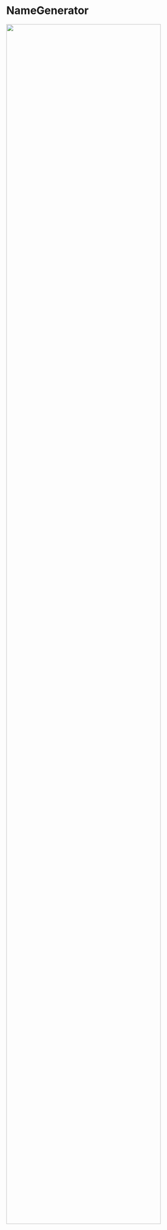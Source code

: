 # NameGenerator

<img src="https://user-images.githubusercontent.com/69118634/113424876-8e542e80-93d9-11eb-909b-fd27d4b2856e.JPG" width="90%"></img> 
